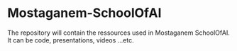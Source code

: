 # Mostaganem-SchoolOfAI

The repository will contain the ressources used in Mostaganem SchoolOfAI. It can be code, presentations, videos ...etc.
